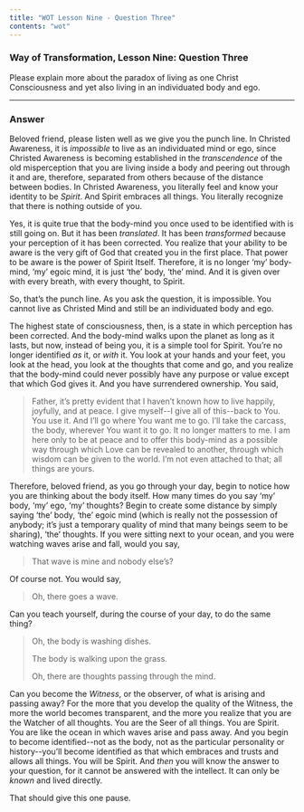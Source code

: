 ```yaml
---
title: "WOT Lesson Nine - Question Three"
contents: "wot"
---
```


### Way of Transformation, Lesson Nine: Question Three

Please explain more about the paradox of living as one Christ
Consciousness and yet also living in an individuated body and ego.

---

### Answer

Beloved friend, please listen well as we give you the punch line. In
Christed Awareness, it is *impossible* to live as an individuated mind
or ego, since Christed Awareness is becoming established in the
*transcendence* of the old misperception that you are living inside a
body and peering out through it and are, therefore, separated from
others because of the distance between bodies. In Christed Awareness,
you literally feel and know your identity to be *Spirit*. And Spirit
embraces all things. You literally recognize that there is nothing
outside of you.

Yes, it is quite true that the body-mind you once used to be identified
with is still going on. But it has been *translated*. It has been
*transformed* because your perception of it has been corrected. You
realize that your ability to be aware is the very gift of God that
created you in the first place. That power to be aware is the power of
Spirit Itself. Therefore, it is no longer ‘my’ body-mind, ‘my’ egoic
mind, it is just ‘the’ body, ‘the’ mind. And it is given over with every
breath, with every thought, to Spirit.

So, that’s the punch line. As you ask the question, it is impossible.
You cannot live as Christed Mind and still be an individuated body and
ego.

The highest state of consciousness, then, is a state in which perception
has been corrected. And the body-mind walks upon the planet as long as
it lasts, but now, instead of being you, it is a simple tool for Spirit.
You’re no longer identified *as* it, or *with* it. You look at your hands
and your feet, you look at the head, you look at the thoughts that come
and go, and you realize that the body-mind could never possibly have any
purpose or value except that which God gives it. And you have
surrendered ownership. You said,

> Father, it’s pretty evident that I haven’t known how to live happily,
> joyfully, and at peace. I give myself--I give all of this--back to
> You. You use it. And I’ll go where You want me to go. I’ll take the
> carcass, the body, wherever You want it to go. It no longer matters to
> me. I am here only to be at peace and to offer this body-mind as a
> possible way through which Love can be revealed to another, through
> which wisdom can be given to the world. I’m not even attached to that;
> all things are yours.

Therefore, beloved friend, as you go through your day, begin to notice
how you are thinking about the body itself. How many times do you say
‘my’ body, ‘my’ ego, ‘my’ thoughts? Begin to create some distance by
simply saying ‘the’ body, ‘the’ egoic mind (which is really not the
possession of anybody; it’s just a temporary quality of mind that many
beings seem to be sharing), ‘the’ thoughts. If you were sitting next to
your ocean, and you were watching waves arise and fall, would you say,

> That wave is mine and nobody else’s?

Of course not. You would say,

> Oh, there goes a wave.

Can you teach yourself, during the course of your day, to do the same
thing?

> Oh, the body is washing dishes.
> 
> The body is walking upon the grass.
> 
> Oh, there are thoughts passing through the mind.

Can you become the *Witness*, or the observer, of what is arising and
passing away? For the more that you develop the quality of the Witness,
the more the world becomes transparent, and the more you realize that
you are the Watcher of all thoughts. You are the Seer of all things. You
are Spirit. You are like the ocean in which waves arise and pass away.
And you begin to become identified--not as the body, not as the
particular personality or history--you’ll become identified as that
which embraces and trusts and allows all things. You will be Spirit. And
*then* you will know the answer to your question, for it cannot be
answered with the intellect. It can only be *known* and lived directly.

That should give this one pause.

